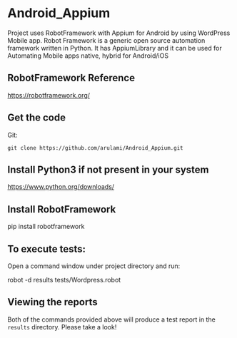 # Android_Appium

Project uses RobotFramework with Appium for Android by using WordPress Mobile app.
Robot Framework is a generic open source automation framework written in Python.
It has AppiumLibrary and it can be used for Automating Mobile apps native, hybrid for Android/iOS

## RobotFramework Reference

  https://robotframework.org/

## Get the code

Git:

    git clone https://github.com/arulami/Android_Appium.git
    
## Install Python3 if not present in your system

https://www.python.org/downloads/

   
## Install RobotFramework 

pip install robotframework  


## To execute tests: 

Open a command window under project directory and run:

   robot -d results tests/Wordpress.robot


## Viewing the reports

Both of the commands provided above will produce a test report in the `results` directory. Please take a look!
